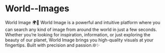 # World--Images
World Image 🌍📸  World Image is a powerful and intuitive platform where you can search any kind of image from around the world in just a few seconds. Whether you’re looking for inspiration, information, or just exploring the beauty of our planet, World Image brings you high-quality visuals at your fingertips. Built with precision and passion.🌐✨
